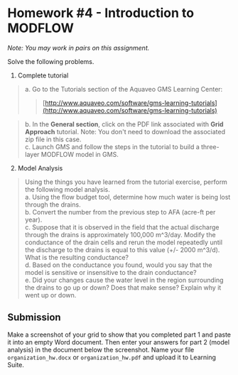 # Homework #4 - Introduction to MODFLOW

_Note: You may work in pairs on this assignment._

Solve the following problems. 

1. Complete tutorial
>a\. Go to the Tutorials section of the Aquaveo GMS Learning Center:
>>[http://www.aquaveo.com/software/gms-learning-tutorials](http://www.aquaveo.com/software/gms-learning-tutorials) <br>

>b\. In the **General section**, click on the PDF link associated with **Grid Approach** tutorial. Note: You don't need to download the associated zip file in this case. <br>
c\. Launch GMS and follow the steps in the tutorial to build a three-layer MODFLOW model in GMS. <br>

2. Model Analysis
>Using the things you have learned from the tutorial exercise, perform the following model analysis. <br>
a. Using the flow budget tool, determine how much water is being lost through the drains. <br>
b. Convert the number from the previous step to AFA (acre-ft per year).<br>
c. Suppose that it is observed in the field that the actual discharge through the drains is approximately 100,000 m^3/day. Modify the conductance of the drain cells and rerun the model repeatedly until the discharge to the drains is equal to this value (+/- 2000 m^3/d). What is the resulting conductance? <br>
d. Based on the conductance you found, would you say that the model is sensitive or insensitive to the drain conductance? <br>
e. Did your changes cause the water level in the region surrounding the drains to go up or down? Does that make sense? Explain why it went up or down. <br>

## Submission

Make a screenshot of your grid to show that you completed part 1 and paste it into an empty Word document. Then enter your answers for part 2 (model analysis) in the document below the screenshot. Name your file `organization_hw.docx` or `organization_hw.pdf` and upload it to Learning Suite.

